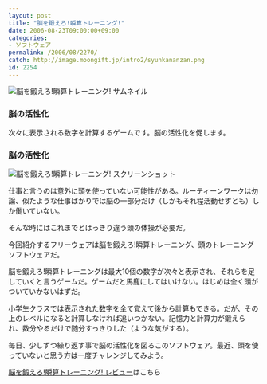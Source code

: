 ```yaml
---
layout: post
title: "脳を鍛えろ!瞬算トレーニング!"
date: 2006-08-23T09:00:00+09:00
categories:
- ソフトウェア
permalink: /2006/08/2270/
catch: http://image.moongift.jp/intro2/syunkananzan.png
id: 2254
---
```

 ![脳を鍛えろ!瞬算トレーニング! サムネイル](http://image.moongift.jp/intro2/syunkananzan.t.png "脳を鍛えろ!瞬算トレーニング! サムネイル")
  

### 脳の活性化
  
次々に表示される数字を計算するゲームです。脳の活性化を促します。  
<!--more-->  

### 脳の活性化
  

![脳を鍛えろ!瞬算トレーニング! スクリーンショット](http://image.moongift.jp/intro2/syunkananzan.png "脳を鍛えろ!瞬算トレーニング! スクリーンショット")

  

仕事と言うのは意外に頭を使っていない可能性がある。ルーティーンワークは勿論、似たような仕事ばかりでは脳の一部分だけ（しかもそれ程活動せずとも）しか働いていない。

  

そんな時にはこれまでとはっきり違う頭の体操が必要だ。

  

今回紹介するフリーウェアは脳を鍛えろ!瞬算トレーニング、頭のトレーニングソフトウェアだ。

  

脳を鍛えろ!瞬算トレーニングは最大10個の数字が次々と表示され、それらを足していくと言うゲームだ。ゲームだと馬鹿にしてはいけない。はじめは全く頭がついていかないはずだ。

  

小学生クラスでは表示された数字を全て覚えて後から計算もできる。だが、その上のレベルになると計算しなければ追いつかない。記憶力と計算力が鍛えられ、数分やるだけで随分すっきりした（ような気がする）。

  

毎日、少しずつ繰り返す事で脳の活性化を図るこのソフトウェア。最近、頭を使っていないと思う方は一度チャレンジしてみよう。

  

[脳を鍛えろ!瞬算トレーニング! レビュー](http://fw.moongift.jp/review/i-2274.html)はこちら


